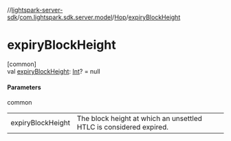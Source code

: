 //[lightspark-server-sdk](../../../index.md)/[com.lightspark.sdk.server.model](../index.md)/[Hop](index.md)/[expiryBlockHeight](expiry-block-height.md)

# expiryBlockHeight

[common]\
val [expiryBlockHeight](expiry-block-height.md): [Int](https://kotlinlang.org/api/latest/jvm/stdlib/kotlin/-int/index.html)? = null

#### Parameters

common

| | |
|---|---|
| expiryBlockHeight | The block height at which an unsettled HTLC is considered expired. |
